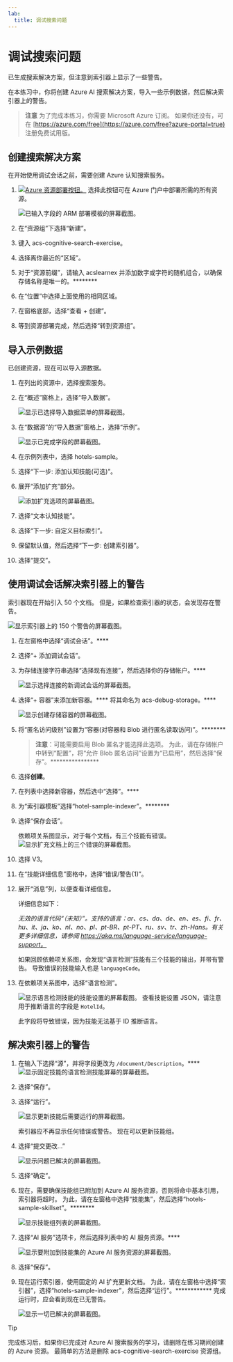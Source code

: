 ```yaml
---
lab:
  title: 调试搜索问题
---
```


# 调试搜索问题

已生成搜索解决方案，但注意到索引器上显示了一些警告。

在本练习中，你将创建 Azure AI 搜索解决方案，导入一些示例数据，然后解决索引器上的警告。

> **注意** 为了完成本练习，你需要 Microsoft Azure 订阅。 如果你还没有，可在 [https://azure.com/free](https://azure.com/free?azure-portal=true) 注册免费试用版。

## 创建搜索解决方案

在开始使用调试会话之前，需要创建 Azure 认知搜索服务。

1. [![Azure 资源部署按钮。](../media/08-media/deploy-azure.svg)](https://portal.azure.com/#create/Microsoft.Template/uri/https%3A%2F%2Fraw.githubusercontent.com%2FAzure-Samples%2Fazure-search-knowledge-mining%2Fmaster%2Fazuredeploy.json) 选择此按钮可在 Azure 门户中部署所需的所有资源。

    ![已输入字段的 ARM 部署模板的屏幕截图。](../media/08-media/arm-template-deployment.png)

1. 在“资源组”下选择“新建”。
1. 键入 acs-cognitive-search-exercise。
1. 选择离你最近的“区域”。
1. 对于“资源前缀”，请输入 acslearnex 并添加数字或字符的随机组合，以确保存储名称是唯一的。********
1. 在“位置”中选择上面使用的相同区域。
1. 在窗格底部，选择“查看 + 创建”。
1. 等到资源部署完成，然后选择“转到资源组”。

## 导入示例数据

已创建资源，现在可以导入源数据。

1. 在列出的资源中，选择搜索服务。

1. 在“概述”窗格上，选择“导入数据”。

      ![显示已选择导入数据菜单的屏幕截图。](../media/08-media/import-data.png)

1. 在“数据源”的“导入数据”窗格上，选择“示例”。

      ![显示已完成字段的屏幕截图。](../media/08-media/import-data-selection-screen-small.png)

1. 在示例列表中，选择 hotels-sample。
1. 选择“下一步: 添加认知技能(可选)”。
1. 展开“添加扩充”部分。

    ![添加扩充选项的屏幕截图。](../media/08-media/add-enrichments.png)

1. 选择“文本认知技能”。
1. 选择“下一步: 自定义目标索引”。
1. 保留默认值，然后选择“下一步: 创建索引器”。
1. 选择“提交”。

## 使用调试会话解决索引器上的警告

索引器现在开始引入 50 个文档。 但是，如果检查索引器的状态，会发现存在警告。

![显示索引器上的 150 个警告的屏幕截图。](../media/08-media/indexer-warnings.png)

1. 在左窗格中选择“调试会话”。****

1. 选择“+ 添加调试会话”。

1. 为存储连接字符串选择“选择现有连接”，然后选择你的存储帐户。****

    ![显示选择连接的新调试会话的屏幕截图。](../media/08-media/connect-storage.png)
1. 选择“+ 容器”来添加新容器。**** 将其命名为 acs-debug-storage。****

    ![显示创建存储容器的屏幕截图。](../media/08-media/create-storage-container.png)

1. 将“匿名访问级别”设置为“容器(对容器和 Blob 进行匿名读取访问)”。********

    > **注意**：可能需要启用 Blob 匿名才能选择此选项。 为此，请在存储帐户中转到“配置”，将“允许 Blob 匿名访问”设置为“已启用”，然后选择“保存”。****************

1. 选择**创建**。
1. 在列表中选择新容器，然后选中“选择”。****
1. 为“索引器模板”选择“hotel-sample-indexer”。********
1. 选择“保存会话”。

    依赖项关系图显示，对于每个文档，有三个技能有错误。
    ![显示扩充文档上的三个错误的屏幕截图。](../media/08-media/warning-skill-selection.png)

1. 选择 V3。
1. 在“技能详细信息”窗格中，选择“错误/警告(1)”。
1. 展开“消息”列，以便查看详细信息。

    详细信息如下：

    *无效的语言代码“（未知）”。支持的语言：ar、cs、da、de、en、es、fi、fr、hu、it、ja、ko、nl、no、pl、pt-BR、pt-PT、ru、sv、tr、zh-Hans。有关更多详细信息，请参阅 https://aka.ms/language-service/language-support。*

    如果回顾依赖项关系图，会发现“语言检测”技能有三个技能的输出，并带有警告。 导致错误的技能输入也是 `languageCode`。

1. 在依赖项关系图中，选择“语言检测”。

    ![显示语言检测技能的技能设置的屏幕截图。](../media/08-media/language-detection-error.png)
    查看技能设置 JSON，请注意用于推断语言的字段是 `HotelId`。

    此字段将导致错误，因为技能无法基于 ID 推断语言。

## 解决索引器上的警告

1. 在输入下选择“源”，并将字段更改为 `/document/Description`。****
    ![显示固定技能的语言检测技能屏幕的屏幕截图。](../media/08-media/language-detection-fix.png)
1. 选择“保存”。
1. 选择“运行”。

    ![显示更新技能后需要运行的屏幕截图。](../media/08-media/rerun-debug-session.png)

    索引器应不再显示任何错误或警告。 现在可以更新技能组。

1. 选择“提交更改...”

    ![显示问题已解决的屏幕截图。](../media/08-media/error-fixed.png)
1. 选择“确定”。

1. 现在，需要确保技能组已附加到 Azure AI 服务资源，否则将命中基本引用，索引器将超时。 为此，请在左窗格中选择“技能集”，然后选择“hotels-sample-skillset”。********

    ![显示技能组列表的屏幕截图。](../media/08-media/update-skillset.png)
1. 选择“AI 服务”选项卡，然后选择列表中的 AI 服务资源。****

    ![显示要附加到技能集的 Azure AI 服务资源的屏幕截图。](../media/08-media/skillset-attach-service.png)
1. 选择“保存”。

1. 现在运行索引器，使用固定的 AI 扩充更新文档。 为此，请在左窗格中选择“索引器”，选择“hotels-sample-indexer”，然后选择“运行”。************  完成运行时，应会看到现在已无警告。

    ![显示一切已解决的屏幕截图。](../media/08-media/warnings-fixed-indexer.png)

> [!TIP]
> 完成练习后，如果你已完成对 Azure AI 搜索服务的学习，请删除在练习期间创建的 Azure 资源。 最简单的方法是删除 acs-cognitive-search-exercise 资源组。
